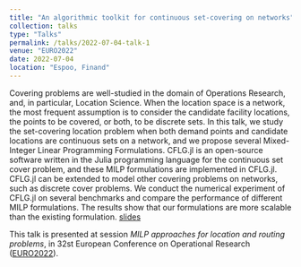 ```yaml
---
title: "An algorithmic toolkit for continuous set-covering on networks"
collection: talks
type: "Talks"
permalink: /talks/2022-07-04-talk-1
venue: "EURO2022"
date: 2022-07-04
location: "Espoo, Finand"
---
```



Covering problems are well-studied in the domain of Operations Research, and, in particular, Location Science. When the location space is a network, the most frequent assumption is to consider the candidate facility locations, the points to be covered, or both, to be discrete sets. In this talk, we study the set-covering location problem when both demand points and candidate locations are continuous sets on a network, and we propose several Mixed-Integer Linear Programming Formulations. CFLG.jl is an open-source software written in the Julia programming language for the continuous set cover problem, and these MILP formulations are implemented in CFLG.jl. CFLG.jl can be extended to model other covering problems on networks, such as discrete cover problems. We conduct the numerical experiment of CFLG.jl on several benchmarks and compare the performance of different MILP formulations. The results show that our formulations are more scalable than the existing formulation.  [slides](/slides/cflg.pdf)

This talk is presented at session <em>MILP approaches for location and routing problems</em>, in 32st European Conference on Operational Research ([EURO2022](https://euro2022espoo.com/)).
